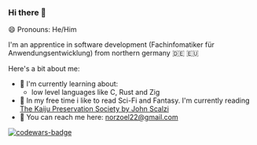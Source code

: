### Hi there 👋
😄 Pronouns: He/Him 

I'm an apprentice in software development (Fachinfomatiker für Anwendungsentwicklung) from northern germany 🇩🇪 🇪🇺

Here's a bit about me:
- 📖 I'm currently learning about:
  - low level languages like C, Rust and Zig
- 📕 In my free time i like to read Sci-Fi and Fantasy. I'm currently reading 
[The Kaiju Preservation Society by John Scalzi](https://www.goodreads.com/book/show/57693406-the-kaiju-preservation-society?ac=1&from_search=true&qid=lTyPLi7CG7&rank=1)
- 📧 You can reach me here: [norzoel22@gmail.com](mailto:norzoel22@gmail.com)
 
<a href="https://www.codewars.com/users/AnonymousPangolin" target="_blank">![codewars-badge](https://www.codewars.com/users/AnonymousPangolin/badges/large)</a>
